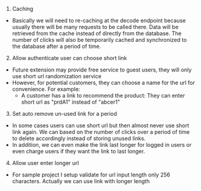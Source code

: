 1. Caching
- Basically we will need to re-caching at the decode endpoint because usually there will be many requests to be called there. Data will be retrieved from the cache instead of directly from the database. The number of clicks will also be temporarily cached and synchronized to the database after a period of time.
2. Allow authenticate user can choose short link
- Future extension may provide free service to guest users, they will only use short url randomization service
- However, for potential customers, they can choose a name for the url for convenience. For example:
  - A customer has a link to recommend the product: They can enter short url as "prdA1" instead of "abcer1"
3. Set auto remove un-used link for a period
- In some cases users can use short url but then almost never use short link again. We can based on the number of clicks over a period of time to delete accordingly instead of storing unused links.
- In addition, we can even make the link last longer for logged in users or even charge users if they want the link to last longer.
4. Allow user enter longer url
- For sample project I setup validate for url input length only 256 characters. Actually we can use link with longer length
